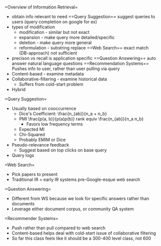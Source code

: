 =Overview of Information Retrieval=
* obtain info relevant to need
==Query Suggestion==
suggest queries to users (query completion on google for ex)
* types of modification
    * modification - similar but not exact
    * expansion - make query more detailed/specific
    * deletion - make query more general
    * reformulation - substring replace
==Web Search==
exact match (DB-approach) not sufficient
* precison vs recall is application specific
==Question Answering==
auto answer natural language questions
==Recommendation Systems==
Pushes info to user, rather than user pulling via query
* Content-based - examine metadata
* Collaborative-filtering - examine historical data
  * Suffers from cold-start problem
* Hybrid

=Query Suggestion=
* Usually based on cooccurrence
  * Dice's Coefficient: \frac{n_{ab}}{n_a + n_b}
  * PMI \frac{p(a, b)}{p(a)p(b)} rank equiv \frac{n_{ab}}{n_a n_b}
    * Favors low frequency terms
  * Expected MI
  * Chi-Squared
  * Probably EMIM or Dice
* Pseudo-relevance feedback
  * Suggest based on top clicks on base query
* Query logs

=Web Search=
* Pick papers to present
* Traditional IR = early IR systems pre-Google-esque web search

=Question Answering=
* Different from WS because we look for specific answers rather than documents
* Leverage either document corpus, or community QA system

=Recommender Systems=
* Push rather than pull compared to web search
* Content-based helps deal with cold-start issue of collaborative filtering
* So far this class feels like it should be a 300-400 level class, not 600
